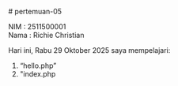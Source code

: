 # pertemuan-05

NIM : 2511500001<br>
Nama : Richie Christian<br>

Hari ini, Rabu 29 Oktober 2025 saya mempelajari:
<ol>
<li>“hello.php”</li>
<li>"index.php</li>
</ol>
